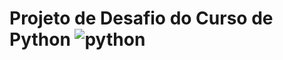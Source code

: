 # Projeto de Desafio do Curso de Python ![python](https://github.com/Gu1t/Modelando-o-Sistema-Banc-rio-em-POO-com-Python/assets/105243951/450ea3c5-1c40-4676-bcf9-a2d7b20f7cbe)

